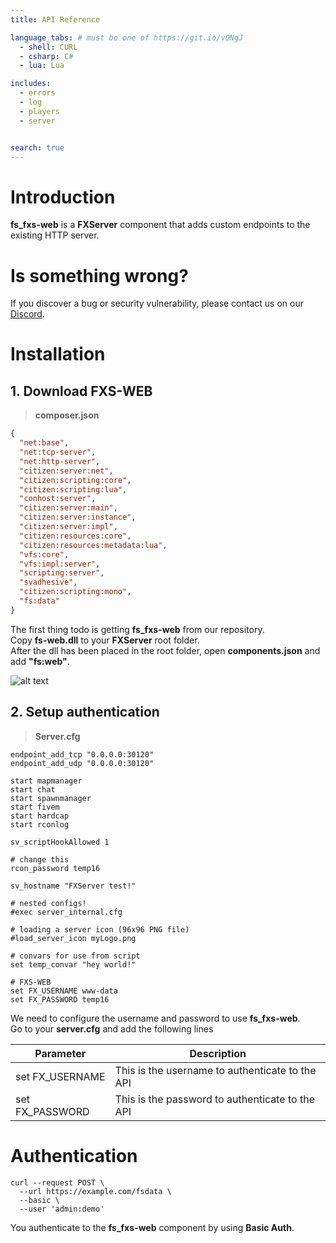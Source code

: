 ```yaml
---
title: API Reference

language_tabs: # must be one of https://git.io/vQNgJ
  - shell: CURL
  - csharp: C#
  - lua: Lua

includes:
  - errors
  - log
  - players
  - server


search: true
---
```


# Introduction
**fs_fxs-web** is a **FXServer** component that adds custom endpoints to the existing HTTP server.    


# Is something wrong?

If you discover a bug or security vulnerability, please contact us on our [Discord](https://discord.gg/eNJraMf).


# Installation

## 1. Download FXS-WEB
>**composer.json**

```json
{
  "net:base",
  "net:tcp-server",
  "net:http-server",
  "citizen:server:net",
  "citizen:scripting:core",
  "citizen:scripting:lua",
  "conhost:server",
  "citizen:server:main",
  "citizen:server:instance",
  "citizen:server:impl",
  "citizen:resources:core",
  "citizen:resources:metadata:lua",
  "vfs:core",
  "vfs:impl:server",
  "scripting:server",
  "svadhesive",
  "citizen:scripting:mono",
  "fs:data"
}
```

The first thing todo is getting **fs_fxs-web** from our repository.    
Copy **fs-web.dll** to your **FXServer** root folder.    
After the dll has been placed in the root folder, open **components.json** and add **"fs:web"**.


![alt text](fxfolder.png "FXServer directory")

## 2. Setup authentication
>**Server.cfg**

```
endpoint_add_tcp "0.0.0.0:30120"
endpoint_add_udp "0.0.0.0:30120"

start mapmanager
start chat
start spawnmanager
start fivem
start hardcap
start rconlog

sv_scriptHookAllowed 1

# change this
rcon_password temp16

sv_hostname "FXServer test!"

# nested configs!
#exec server_internal.cfg

# loading a server icon (96x96 PNG file)
#load_server_icon myLogo.png

# convars for use from script
set temp_convar "hey world!"

# FXS-WEB
set FX_USERNAME www-data
set FX_PASSWORD temp16
```

We need to configure the username and password to use **fs_fxs-web**.    
Go to your **server.cfg** and add the following lines

|Parameter|Description|
|---|---|
|set FX_USERNAME|This is the username to authenticate to the API|
|set FX_PASSWORD|This is the password to authenticate to the API|

# Authentication

```shell
curl --request POST \
  --url https://example.com/fsdata \
  --basic \
  --user 'admin:demo'
```

You authenticate to the **fs_fxs-web** component by using **Basic Auth**.

